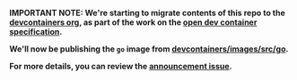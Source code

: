 **IMPORTANT NOTE: We're starting to migrate contents of this repo to the [devcontainers org](https://github.com/devcontainers), as part of the work on the [open dev container specification](https://containers.dev).**

**We'll now be publishing the `go` image from [devcontainers/images/src/go](https://github.com/devcontainers/images/tree/main/src/go).**

**For more details, you can review the [announcement issue](https://github.com/microsoft/vscode-dev-containers/issues/1589).**
